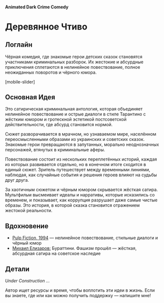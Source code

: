 #### Animated Dark Crime Comedy

# Деревянное Чтиво

## Логлайн

Чёрная комедия, где знакомые герои детских сказок становятся участниками криминальных разборок. Их жестокие и абсурдные приключения сплетаются в нелинейное повествование, полное неожиданных поворотов и чёрного юмора.

[mobile-slider]

## Основная Идея

Это сатирическая криминальная антология, которая объединяет нелинейное повествование и острые диалоги в стиле Тарантино с жёстким юмором и гротескной эстетикой постсоветской действительности, где абсурд становится нормой.

Сюжет разворачивается в мрачном, но узнаваемом мире, населённом переосмысленными образами из украинских и советских сказок. Знакомые герои превращаются в запутанных, морально неоднозначных персонажей, втянутых в криминальные аферы.

Повествование состоит из нескольких переплетённых историй, каждая из которых развивается отдельно, но в конечном итоге сходится в единый сюжет. Зритель путешествует между временными линиями, наблюдая, как случайные события и решения героев влияют на судьбы друг друга.

За хаотичным сюжетом и чёрным юмором скрывается жёсткая сатира. Мультфильм высмеивает идеалы и нарративы, которые исказились со временем, и показывает, как коррупция разрушает даже самые чистые образы. Это история, в которой сказка становится отражением жестокой реальности.

## Вдохновение

- [Pulp Fiction, 1994](https://www.imdb.com/title/tt0110912/) — нелинейное повествование, стильные диалоги и чёрный юмор
- [Михаил Елизаров:](https://neolurk.org/wiki/%D0%9C%D0%B8%D1%85%D0%B0%D0%B8%D0%BB_%D0%95%D0%BB%D0%B8%D0%B7%D0%B0%D1%80%D0%BE%D0%B2) Бураттини. Фашизм прошёл — жёсткая, абсурдная сатира на советское наследие

## Детали

*Under Construction …*

Автор ищет ресурсы и время, чтобы воплотить эти идеи в жизнь. Если вы знаете, где или как можно получить поддержку — напишите мне!